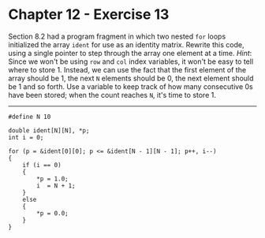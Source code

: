 # Chapter 12 - Exercise 13

Section 8.2 had a program fragment in which two nested `for` loops initialized the array `ident` for use as an identity matrix. Rewrite this code, using a single pointer to step through the array one element at a time. _Hint_: Since we won't be using `row` and `col` index variables, it won't be easy to tell where to store 1. Instead, we can use the fact that the first element of the array should be 1, the next `N` elements should be 0, the next element should be 1 and so forth. Use a variable to keep track of how many consecutive 0s have been stored; when the count reaches `N`, it's time to store 1.

---

```
#define N 10

double ident[N][N], *p;
int i = 0;

for (p = &ident[0][0]; p <= &ident[N - 1][N - 1]; p++, i--)
{
    if (i == 0)
    {
        *p = 1.0;
        i  = N + 1;
    }
    else
    {
        *p = 0.0;
    }
}

```
